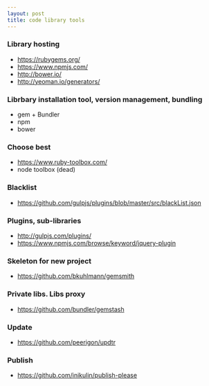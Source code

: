 ```yaml
---
layout: post
title: code library tools
---
```


### Library hosting

 - https://rubygems.org/
 - https://www.npmjs.com/
 - http://bower.io/
 - http://yeoman.io/generators/

### Librbary installation tool, version management, bundling

 - gem + Bundler
 - npm
 - bower

### Choose best

 - https://www.ruby-toolbox.com/
 - node toolbox (dead)

### Blacklist

 - https://github.com/gulpjs/plugins/blob/master/src/blackList.json

### Plugins, sub-libraries

 - http://gulpjs.com/plugins/
 - https://www.npmjs.com/browse/keyword/jquery-plugin

### Skeleton for new project

 - https://github.com/bkuhlmann/gemsmith

### Private libs. Libs proxy

 - https://github.com/bundler/gemstash

### Update

 - https://github.com/peerigon/updtr

### Publish

 - https://github.com/inikulin/publish-please
